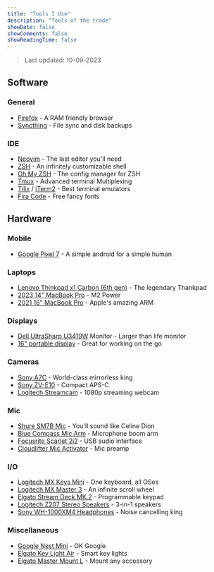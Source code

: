 ```yaml
---
title: "Tools I Use"
description: "Tools of the trade"
showDate: false
showComments: false
showReadingTime: false
---
```


> Last updated: 10-09-2023

## Software

### General

- [Firefox](https://www.mozilla.org/en-US/firefox/new/) - A RAM friendly browser
- [Syncthing](https://syncthing.net/) - File sync and disk backups

### IDE

- [Neovim](https://github.com/neovim/neovim) - The last editor you'll need
- [ZSH](https://github.com/ohmyzsh/ohmyzsh/wiki/Installing-ZSH) - An infinitely customizable shell
- [Oh My ZSH](https://ohmyz.sh/) - The config manager for ZSH
- [Tmux](https://github.com/tmux/tmux) - Advanced terminal Multiplexing
- [Tilix](https://github.com/gnunn1/tilix) / [iTerm2](https://iterm2.com/) - Best terminal emulators
- [Fira Code](https://github.com/tonsky/FiraCode) - Free fancy fonts

## Hardware

### Mobile

- [Google Pixel 7](https://store.google.com/us/product/pixel_7) - A simple android for a simple human

### Laptops

- [Lenovo Thinkpad x1 Carbon (6th gen)](https://www.laptopmag.com/reviews/laptops/lenovo-thinkpad-x1-carbon) - The legendary Thankpad
- [2023 14" MacBook Pro](https://support.apple.com/kb/SP889) - M2 Power
- [2021 16" MacBook Pro](https://support.apple.com/kb/SP858?locale=en_US) - Apple's amazing ARM

### Displays

- [Dell UltraSharp U3419W](https://www.dell.com/ae/business/p/dell-u3419w-monitor/pd) Monitor - Larger than life monitor
- [16" portable display](https://www.aliexpress.com/item/1005004508875049.html) - Great for working on the go

### Cameras

- [Sony A7C](https://electronics.sony.com/imaging/interchangeable-lens-cameras/all-interchangeable-lens-cameras/p/ilce7c-b) - World-class mirrorless king
- [Sony ZV-E10](https://electronics.sony.com/imaging/interchangeable-lens-cameras/aps-c/p/ilczve10-b) - Compact APS-C
- [Logitech Streamcam](https://www.logitech.com/en-us/products/webcams/streamcam.html) - 1080p streaming webcam

### Mic

- [Shure SM7B Mic](https://www.shure.com/en-US/products/microphones/sm7b) -
  You'll sound like Celine Dion
- [Blue Compass Mic Arm](https://www.logitechg.com/en-us/products/streaming-gear/compass-boom-microphone-arm.989-000517.html) - Microphone boom arm
- [Focusrite Scarlet 2i2](https://us.focusrite.com/products/scarlett-2i2) -
  USB audio interface
- [Cloudlifter Mic Activator](https://www.cloudmicrophones.com/cloudlifter-cl-1) - Mic preamp

### I/O

- [Logitech MX Keys Mini](https://www.logitech.com/en-us/products/keyboards/mx-keys-mini.html) - One keyboard, all OSes
- [Logitech MX Master 3](https://www.logitech.com/en-us/products/mice/mx-master-3s.910-006557.html) - An infinite scroll wheel
- [Elgato Stream Deck MK.2](https://www.elgato.com/us/en/p/stream-deck-mk2-black) - Programmable keypad
- [Logitech Z207 Stereo Speakers](https://www.logitech.com/en-us/products/speakers/z207-stereo-speakers-bluetooth.980-001294.html) - 3-in-1 speakers
- [Sony WH-1000XM4 Headphones](https://www.sony.com/ng/electronics/headband-headphones/wh-1000xm4) - Noise cancelling king

### Miscellaneous

- [Google Nest Mini](https://store.google.com/us/product/google_nest_mini?hl=en-US) - OK Google
- [Elgato Key Light Air](https://www.elgato.com/us/en/p/key-light-air) - Smart key lights
- [Elgato Master Mount L](https://www.elgato.com/us/en/p/master-mount-l) - Mount any accessory
